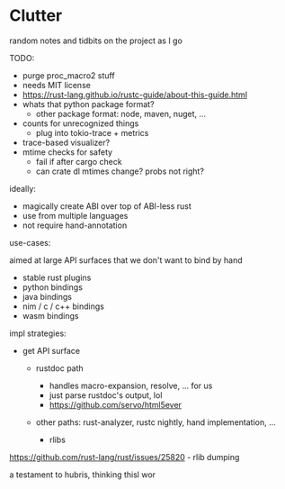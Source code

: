 # Clutter

random notes and tidbits on the project as I go

TODO:

- purge proc_macro2 stuff
- needs MIT license
- https://rust-lang.github.io/rustc-guide/about-this-guide.html
- whats that python package format?
  - other package format: node, maven, nuget, ...
- counts for unrecognized things
  - plug into tokio-trace + metrics
- trace-based visualizer?
- mtime checks for safety
  - fail if after cargo check
  - can crate dl mtimes change? probs not right?

ideally:

- magically create ABI over top of ABI-less rust
- use from multiple languages
- not require hand-annotation

use-cases:

aimed at large API surfaces that we don't want to bind by hand

- stable rust plugins
- python bindings
- java bindings
- nim / c / c++ bindings
- wasm bindings

impl strategies:

- get API surface

  - rustdoc path

    - handles macro-expansion, resolve, ... for us
    - just parse rustdoc's output, lol
    - https://github.com/servo/html5ever

  - other paths: rust-analyzer, rustc nightly, hand implementation, ...
    - rlibs

https://github.com/rust-lang/rust/issues/25820 - rlib dumping

a testament to hubris, thinking thisl wor
